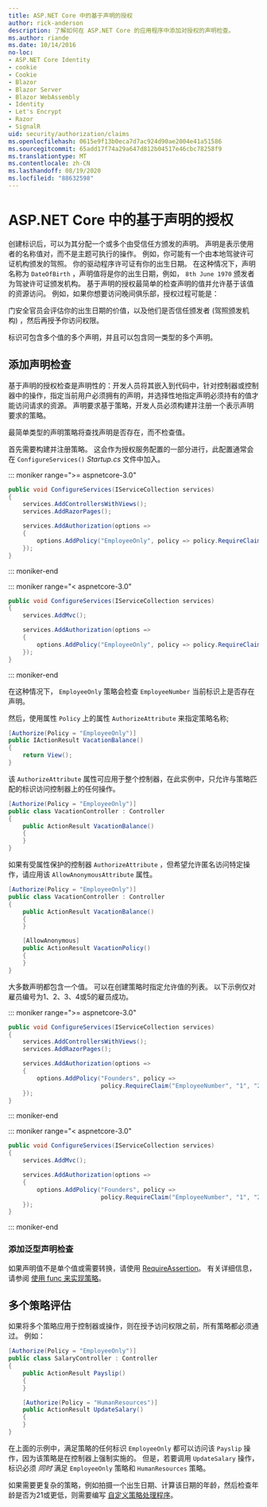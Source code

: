 ```yaml
---
title: ASP.NET Core 中的基于声明的授权
author: rick-anderson
description: 了解如何在 ASP.NET Core 的应用程序中添加对授权的声明检查。
ms.author: riande
ms.date: 10/14/2016
no-loc:
- ASP.NET Core Identity
- cookie
- Cookie
- Blazor
- Blazor Server
- Blazor WebAssembly
- Identity
- Let's Encrypt
- Razor
- SignalR
uid: security/authorization/claims
ms.openlocfilehash: 0615e9f13b0eca7d7ac924d90ae2004e41a51586
ms.sourcegitcommit: 65add17f74a29a647d812b04517e46cbc78258f9
ms.translationtype: MT
ms.contentlocale: zh-CN
ms.lasthandoff: 08/19/2020
ms.locfileid: "88632598"
---
```

# <a name="claims-based-authorization-in-aspnet-core"></a>ASP.NET Core 中的基于声明的授权

<a name="security-authorization-claims-based"></a>

创建标识后，可以为其分配一个或多个由受信任方颁发的声明。 声明是表示使用者的名称值对，而不是主题可执行的操作。 例如，你可能有一个由本地驾驶许可证机构颁发的驾照。 你的驱动程序许可证有你的出生日期。 在这种情况下，声明名称为 `DateOfBirth` ，声明值将是你的出生日期，例如， `8th June 1970` 颁发者为驾驶许可证颁发机构。 基于声明的授权最简单的检查声明的值并允许基于该值的资源访问。 例如，如果你想要访问晚间俱乐部，授权过程可能是：

门安全官员会评估你的出生日期的价值，以及他们是否信任颁发者 (驾照颁发机构) ，然后再授予你访问权限。

标识可包含多个值的多个声明，并且可以包含同一类型的多个声明。

## <a name="adding-claims-checks"></a>添加声明检查

基于声明的授权检查是声明性的：开发人员将其嵌入到代码中，针对控制器或控制器中的操作，指定当前用户必须拥有的声明，并选择性地指定声明必须持有的值才能访问请求的资源。 声明要求基于策略，开发人员必须构建并注册一个表示声明要求的策略。

最简单类型的声明策略将查找声明是否存在，而不检查值。

首先需要构建并注册策略。 这会作为授权服务配置的一部分进行，此配置通常会在 `ConfigureServices()` *Startup.cs* 文件中加入。

::: moniker range=">= aspnetcore-3.0"

```csharp
public void ConfigureServices(IServiceCollection services)
{
    services.AddControllersWithViews();
    services.AddRazorPages();

    services.AddAuthorization(options =>
    {
        options.AddPolicy("EmployeeOnly", policy => policy.RequireClaim("EmployeeNumber"));
    });
}
```

::: moniker-end

::: moniker range="< aspnetcore-3.0"

```csharp
public void ConfigureServices(IServiceCollection services)
{
    services.AddMvc();

    services.AddAuthorization(options =>
    {
        options.AddPolicy("EmployeeOnly", policy => policy.RequireClaim("EmployeeNumber"));
    });
}
```

::: moniker-end

在这种情况下， `EmployeeOnly` 策略会检查 `EmployeeNumber` 当前标识上是否存在声明。

然后，使用属性 `Policy` 上的属性 `AuthorizeAttribute` 来指定策略名称;

```csharp
[Authorize(Policy = "EmployeeOnly")]
public IActionResult VacationBalance()
{
    return View();
}
```

该 `AuthorizeAttribute` 属性可应用于整个控制器，在此实例中，只允许与策略匹配的标识访问控制器上的任何操作。

```csharp
[Authorize(Policy = "EmployeeOnly")]
public class VacationController : Controller
{
    public ActionResult VacationBalance()
    {
    }
}
```

如果有受属性保护的控制器 `AuthorizeAttribute` ，但希望允许匿名访问特定操作，请应用该 `AllowAnonymousAttribute` 属性。

```csharp
[Authorize(Policy = "EmployeeOnly")]
public class VacationController : Controller
{
    public ActionResult VacationBalance()
    {
    }

    [AllowAnonymous]
    public ActionResult VacationPolicy()
    {
    }
}
```

大多数声明都包含一个值。 可以在创建策略时指定允许值的列表。 以下示例仅对雇员编号为1、2、3、4或5的雇员成功。

::: moniker range=">= aspnetcore-3.0"

```csharp
public void ConfigureServices(IServiceCollection services)
{
    services.AddControllersWithViews();
    services.AddRazorPages();

    services.AddAuthorization(options =>
    {
        options.AddPolicy("Founders", policy =>
                          policy.RequireClaim("EmployeeNumber", "1", "2", "3", "4", "5"));
    });
}
```

::: moniker-end

::: moniker range="< aspnetcore-3.0"

```csharp
public void ConfigureServices(IServiceCollection services)
{
    services.AddMvc();

    services.AddAuthorization(options =>
    {
        options.AddPolicy("Founders", policy =>
                          policy.RequireClaim("EmployeeNumber", "1", "2", "3", "4", "5"));
    });
}
```

::: moniker-end
### <a name="add-a-generic-claim-check"></a>添加泛型声明检查

如果声明值不是单个值或需要转换，请使用 [RequireAssertion](/dotnet/api/microsoft.aspnetcore.authorization.authorizationpolicybuilder.requireassertion)。 有关详细信息，请参阅 [使用 func 来实现策略](xref:security/authorization/policies#use-a-func-to-fulfill-a-policy)。

## <a name="multiple-policy-evaluation"></a>多个策略评估

如果将多个策略应用于控制器或操作，则在授予访问权限之前，所有策略都必须通过。 例如：

```csharp
[Authorize(Policy = "EmployeeOnly")]
public class SalaryController : Controller
{
    public ActionResult Payslip()
    {
    }

    [Authorize(Policy = "HumanResources")]
    public ActionResult UpdateSalary()
    {
    }
}
```

在上面的示例中，满足策略的任何标识 `EmployeeOnly` 都可以访问该 `Payslip` 操作，因为该策略是在控制器上强制实施的。 但是，若要调用 `UpdateSalary` 操作，标识必须 *同时* 满足 `EmployeeOnly` 策略和 `HumanResources` 策略。

如果需要更复杂的策略，例如拍摄一个出生日期、计算该日期的年龄，然后检查年龄是否为21或更低，则需要编写 [自定义策略处理程序](xref:security/authorization/policies)。
